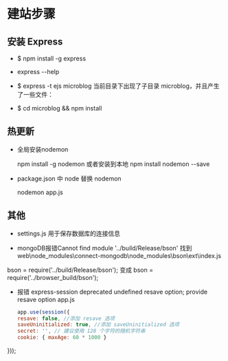 # 建站步骤

## 安装 Express

  - $ npm install -g express
  - express --help


  - $ express -t ejs microblog 
    当前目录下出现了子目录 microblog，并且产生了一些文件：

 - $ cd microblog && npm install


## 热更新
  
  - 全局安装nodemon
  
    npm install -g nodemon 
    或者安装到本地
    npm install nodemon --save

   -  package.json 中 node 替换 nodemon
   
      nodemon app.js


## 其他
   
   - settings.js 用于保存数据库的连接信息

  - mongoDB报错Cannot find module '../build/Release/bson'
   找到 web\node_modules\connect-mongodb\node_modules\bson\ext\index.js
  

  bson = require('../build/Release/bson');
  变成
  bson = require('../browser_build/bson');

- 报错 express-session deprecated undefined resave option; provide resave option app.js

  ```js
  app.use(session({
  resave: false, //添加 resave 选项
  saveUninitialized: true, //添加 saveUninitialized 选项
  secret: '', // 建议使用 128 个字符的随机字符串
  cookie: { maxAge: 60 * 1000 }
}));
```
